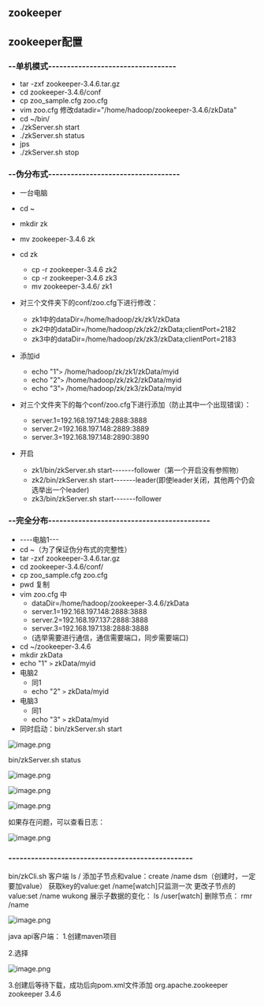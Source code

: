 ## zookeeper

## zookeeper配置

### --单机模式----------------------------------
* tar -zxf zookeeper-3.4.6.tar.gz 
* cd zookeeper-3.4.6/conf
* cp zoo_sample.cfg zoo.cfg
* vim zoo.cfg 修改datadir="/home/hadoop/zookeeper-3.4.6/zkData"
* cd ~/bin/
* ./zkServer.sh start
* ./zkServer.sh status
* jps
* ./zkServer.sh stop
### --伪分布式-----------------------------------
* 一台电脑
* cd ~
* mkdir zk
* mv zookeeper-3.4.6 zk
* cd zk
	* cp -r zookeeper-3.4.6 zk2
	* cp -r  zookeeper-3.4.6 zk3
	* mv  zookeeper-3.4.6/ zk1
* 对三个文件夹下的conf/zoo.cfg下进行修改：
 	* zk1中的dataDir=/home/hadoop/zk/zk1/zkData
	* zk2中的dataDir=/home/hadoop/zk/zk2/zkData;clientPort=2182
	* zk3中的dataDir=/home/hadoop/zk/zk3/zkData;clientPort=2183

* 添加id			
	* echo "1"`>` /home/hadoop/zk/zk1/zkData/myid
	* echo "2"`>` /home/hadoop/zk/zk2/zkData/myid
	* echo "3"`>` /home/hadoop/zk/zk3/zkData/myid

* 对三个文件夹下的每个conf/zoo.cfg下进行添加（防止其中一个出现错误）：
	* server.1=192.168.197.148:2888:3888
	* server.2=192.168.197.148:2889:3889
	* server.3=192.168.197.148:2890:3890
* 开启
	* zk1/bin/zkServer.sh start-------follower（第一个开启没有参照物）
	* zk2/bin/zkServer.sh start-------leader(即使leader关闭，其他两个仍会选举出一个leader)
	* zk3/bin/zkServer.sh start-------follower
### --完全分布-------------------------------------------
  * ----电脑1---
  * cd ~（为了保证伪分布式的完整性）
  * tar -zxf zookeeper-3.4.6.tar.gz
  * cd zookeeper-3.4.6/conf/
  * cp zoo_sample.cfg zoo.cfg
  * pwd 复制
  * vim zoo.cfg 中
	* dataDir=/home/hadoop/zookeeper-3.4.6/zkData
	* server.1=192.168.197.148:2888:3888
	* server.2=192.168.197.137:2888:3888
	* server.3=192.168.197.138:2888:3888
	* (选举需要进行通信，通信需要端口，同步需要端口)
* cd ~/zookeeper-3.4.6
* mkdir zkData
* echo "1" `>` zkData/myid
* 电脑2
  * 同1
  * echo "2" `>` zkData/myid  
* 电脑3
  * 同1
  * echo "3" `>` zkData/myid
* 同时启动：bin/zkServer.sh start

![image.png](https://upload-images.jianshu.io/upload_images/14466577-5a1963a95e84f9fd.png?imageMogr2/auto-orient/strip%7CimageView2/2/w/1240)

bin/zkServer.sh status

![image.png](https://upload-images.jianshu.io/upload_images/14466577-5345996191a38ece.png?imageMogr2/auto-orient/strip%7CimageView2/2/w/1240)

![image.png](https://upload-images.jianshu.io/upload_images/14466577-c1a26f8e3d6768d4.png?imageMogr2/auto-orient/strip%7CimageView2/2/w/1240)

![image.png](https://upload-images.jianshu.io/upload_images/14466577-5d9473b1c49e6416.png?imageMogr2/auto-orient/strip%7CimageView2/2/w/1240)

如果存在问题，可以查看日志：

![image.png](https://upload-images.jianshu.io/upload_images/14466577-7a5ef406e659338b.png?imageMogr2/auto-orient/strip%7CimageView2/2/w/1240)
### -------------------------------------------------
bin/zkCli.sh 客户端
ls /
添加子节点和value：create /name dsm（创建时，一定要加value）
获取key的value:get /name[watch]只监测一次
更改子节点的value:set /name wukong
展示子数据的变化： ls /user[watch]
删除节点： rmr /name

![image.png](https://upload-images.jianshu.io/upload_images/14466577-350fa47ebec5a705.png?imageMogr2/auto-orient/strip%7CimageView2/2/w/1240)


java api客户端：
1.创建maven项目

2.选择

![image.png](https://upload-images.jianshu.io/upload_images/14466577-4ccb3f315a3ca948.png?imageMogr2/auto-orient/strip%7CimageView2/2/w/1240)

3.创建后等待下载，成功后向pom.xml文件添加
<dependency>
    <dependency>
		<groupId>org.apache.zookeeper</groupId>
		<artifactId>zookeeper</artifactId>
		<version>3.4.6</version>
</dependency>





















